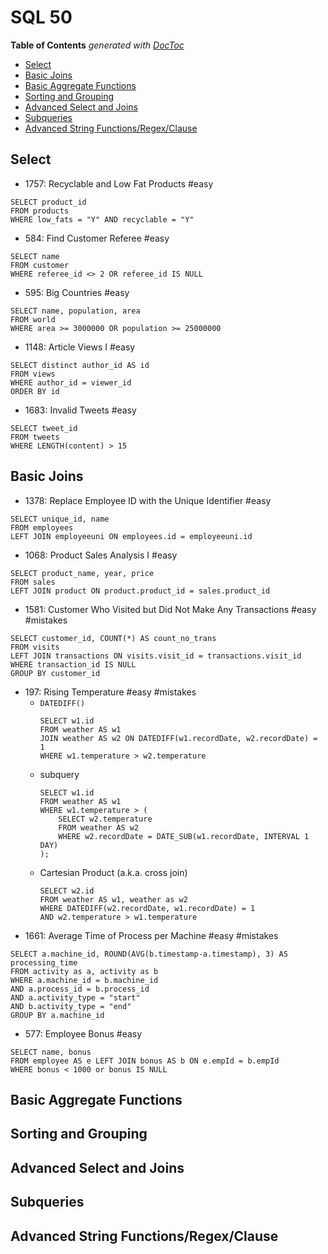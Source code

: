 # SQL 50

<!-- START doctoc generated TOC please keep comment here to allow auto update -->
<!-- DON'T EDIT THIS SECTION, INSTEAD RE-RUN doctoc TO UPDATE -->
**Table of Contents**  *generated with [DocToc](https://github.com/thlorenz/doctoc)*

- [Select](#select)
- [Basic Joins](#basic-joins)
- [Basic Aggregate Functions](#basic-aggregate-functions)
- [Sorting and Grouping](#sorting-and-grouping)
- [Advanced Select and Joins](#advanced-select-and-joins)
- [Subqueries](#subqueries)
- [Advanced String Functions/Regex/Clause](#advanced-string-functionsregexclause)

<!-- END doctoc generated TOC please keep comment here to allow auto update -->

## Select

* 1757: Recyclable and Low Fat Products #easy
```
SELECT product_id
FROM products
WHERE low_fats = "Y" AND recyclable = "Y"
```
* 584: Find Customer Referee #easy
```
SELECT name
FROM customer
WHERE referee_id <> 2 OR referee_id IS NULL
```
* 595: Big Countries #easy
```
SELECT name, population, area
FROM world
WHERE area >= 3000000 OR population >= 25000000
```
* 1148: Article Views I #easy
```
SELECT distinct author_id AS id
FROM views
WHERE author_id = viewer_id
ORDER BY id
```
* 1683: Invalid Tweets #easy
```
SELECT tweet_id
FROM tweets
WHERE LENGTH(content) > 15
```

## Basic Joins

* 1378: Replace Employee ID with the Unique Identifier #easy
```
SELECT unique_id, name
FROM employees
LEFT JOIN employeeuni ON employees.id = employeeuni.id
```
* 1068: Product Sales Analysis I #easy
```
SELECT product_name, year, price
FROM sales
LEFT JOIN product ON product.product_id = sales.product_id
```
* 1581: Customer Who Visited but Did Not Make Any Transactions #easy #mistakes
```
SELECT customer_id, COUNT(*) AS count_no_trans
FROM visits
LEFT JOIN transactions ON visits.visit_id = transactions.visit_id
WHERE transaction_id IS NULL
GROUP BY customer_id
```
* 197: Rising Temperature #easy #mistakes
    * `DATEDIFF()`
        ```
        SELECT w1.id
        FROM weather AS w1
        JOIN weather AS w2 ON DATEDIFF(w1.recordDate, w2.recordDate) = 1
        WHERE w1.temperature > w2.temperature
        ```
    * subquery
        ```
        SELECT w1.id
        FROM weather AS w1
        WHERE w1.temperature > (
            SELECT w2.temperature
            FROM weather AS w2
            WHERE w2.recordDate = DATE_SUB(w1.recordDate, INTERVAL 1 DAY)
        );
        ```
    * Cartesian Product (a.k.a. cross join)
        ```
        SELECT w2.id
        FROM weather AS w1, weather as w2
        WHERE DATEDIFF(w2.recordDate, w1.recordDate) = 1
        AND w2.temperature > w1.temperature
        ```
* 1661: Average Time of Process per Machine #easy #mistakes
```
SELECT a.machine_id, ROUND(AVG(b.timestamp-a.timestamp), 3) AS processing_time
FROM activity as a, activity as b
WHERE a.machine_id = b.machine_id
AND a.process_id = b.process_id
AND a.activity_type = "start"
AND b.activity_type = "end"
GROUP BY a.machine_id
```
* 577: Employee Bonus #easy
```
SELECT name, bonus
FROM employee AS e LEFT JOIN bonus AS b ON e.empId = b.empId
WHERE bonus < 1000 or bonus IS NULL
```

## Basic Aggregate Functions

## Sorting and Grouping

## Advanced Select and Joins

## Subqueries

## Advanced String Functions/Regex/Clause
